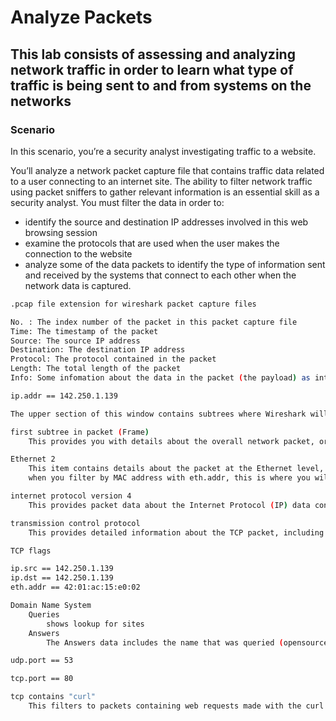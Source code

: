 # Analyze Packets

## This lab consists of assessing and analyzing network traffic in order to learn what type of traffic is being sent to and from systems on the networks

### Scenario

In this scenario, you’re a security analyst investigating traffic to a website.

You’ll analyze a network packet capture file that contains traffic data related to a user connecting to an internet site. The ability to filter network traffic using packet sniffers to gather relevant information is an essential skill as a security analyst.
You must filter the data in order to:

- identify the source and destination IP addresses involved in this web browsing session
- examine the protocols that are used when the user makes the connection to the website
- analyze some of the data packets to identify the type of information sent and received by the systems that connect to each other when the network data is captured.

```bash
.pcap file extension for wireshark packet capture files

No. : The index number of the packet in this packet capture file
Time: The timestamp of the packet
Source: The source IP address
Destination: The destination IP address
Protocol: The protocol contained in the packet
Length: The total length of the packet
Info: Some infomation about the data in the packet (the payload) as interpreted by Wireshark

ip.addr == 142.250.1.139

The upper section of this window contains subtrees where Wireshark will provide you with an analysis of the various parts of the network packet. The lower section of the window contains the raw packet data displayed in hexadecimal and ASCII text. There is also placeholder text for fields where the character data does not apply, as indicated by the dot (“.”).

first subtree in packet (Frame)
    This provides you with details about the overall network packet, or frame, including the frame length and the arrival time of the packet. At this level, you’re viewing information about the entire packet of data.

Ethernet 2
    This item contains details about the packet at the Ethernet level, including the source and destination MAC addresses and the type of internal protocol that the Ethernet packet contains.
    when you filter by MAC address with eth.addr, this is where you will look

internet protocol version 4
    This provides packet data about the Internet Protocol (IP) data contained in the Ethernet packet. It contains information such as the source and destination IP addresses and the Internal Protocol (for example, TCP or UDP), which is carried inside the IP packet.

transmission control protocol
    This provides detailed information about the TCP packet, including the source and destination TCP ports, the TCP sequence numbers, and the TCP flags.

TCP flags

ip.src == 142.250.1.139
ip.dst == 142.250.1.139
eth.addr == 42:01:ac:15:e0:02

Domain Name System
    Queries
        shows lookup for sites
    Answers
        The Answers data includes the name that was queried (opensource.google.com) and the addresses that are associated with that name.

udp.port == 53

tcp.port == 80

tcp contains "curl"
    This filters to packets containing web requests made with the curl command in this sample packet capture file.
```
